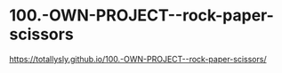 # 100.-OWN-PROJECT--rock-paper-scissors

https://totallysly.github.io/100.-OWN-PROJECT--rock-paper-scissors/
